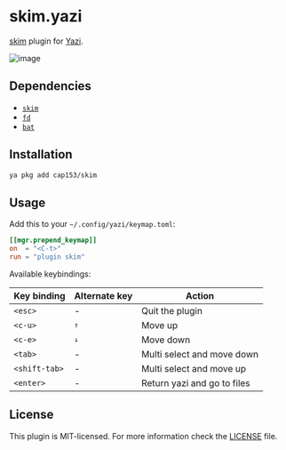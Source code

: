 # skim.yazi

[skim](https://github.com/skim-rs/skim) plugin for [Yazi](https://github.com/sxyazi/yazi).

![image](https://github.com/user-attachments/assets/0f16404b-31d0-4a18-8ad7-06bf07ca6de8)

## Dependencies

* [`skim`](https://github.com/skim-rs/skim)
* [`fd`](https://github.com/sharkdp/fd)
* [`bat`](https://github.com/sharkdp/bat)

## Installation

```sh
ya pkg add cap153/skim
```

## Usage

Add this to your `~/.config/yazi/keymap.toml`:

```toml
[[mgr.prepend_keymap]]
on  = "<C-t>"
run = "plugin skim"
```

Available keybindings:

| Key binding   | Alternate key | Action                      |
|---------------|---------------|-----------------------------|
| `<esc>`       | -             | Quit the plugin             |
| `<c-u>`       | <kbd>↑</kbd>  | Move up                     |
| `<c-e>`       | <kbd>↓</kbd>  | Move down                   |
| `<tab>`       | -             | Multi select and move down  |
| `<shift-tab>` | -             | Multi select and move up    |
| `<enter>`     | -             | Return yazi and go to files |

## License

This plugin is MIT-licensed. For more information check the [LICENSE](LICENSE) file.
